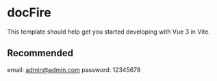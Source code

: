 # docFire

This template should help get you started developing with Vue 3 in Vite.

## Recommended

email: admin@admin.com
password: 12345678
